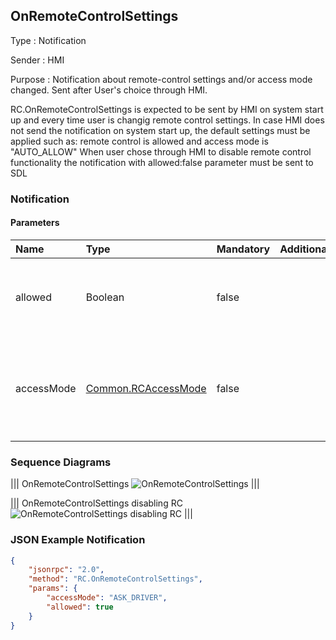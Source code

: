 ## OnRemoteControlSettings

Type
: Notification

Sender
: HMI

Purpose
: Notification about remote-control settings and/or access mode changed. Sent after User's choice through HMI.

RC.OnRemoteControlSettings is expected to be sent by HMI on system start up and every time user is changig remote control settings.
In case HMI does not send the notification on system start up, the default settings must be applied such as: remote control is allowed and access mode is "AUTO_ALLOW"
When user chose through HMI to disable remote control functionality the notification with allowed:false parameter must be sent to SDL

### Notification

#### Parameters

|Name|Type|Mandatory|Additional|Description|
|:---|:---|:--------|:---------|:----------|
|allowed|Boolean|false| |If "true" - RC is allowed; if "false" - RC is disallowed|
|accessMode|[Common.RCAccessMode](../../common/enums/#rcaccessmode)|false| |The remote control access mode specified by the driver via HMI|

### Sequence Diagrams

|||
OnRemoteControlSettings
![OnRemoteControlSettings](./assets/OnRemoteControlSettings.png)
|||

|||
OnRemoteControlSettings disabling RC
![OnRemoteControlSettings disabling RC](./assets/OnRemoteControlSettings_disablingRC.png)
|||

### JSON Example Notification

```json
{
    "jsonrpc": "2.0",
    "method": "RC.OnRemoteControlSettings",
    "params": {
        "accessMode": "ASK_DRIVER",
        "allowed": true
    }
}
```
